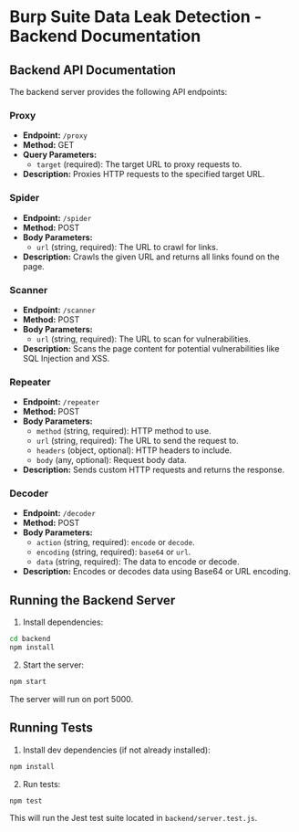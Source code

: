 # Burp Suite Data Leak Detection - Backend Documentation

## Backend API Documentation

The backend server provides the following API endpoints:

### Proxy
- **Endpoint:** `/proxy`
- **Method:** GET
- **Query Parameters:**
  - `target` (required): The target URL to proxy requests to.
- **Description:** Proxies HTTP requests to the specified target URL.

### Spider
- **Endpoint:** `/spider`
- **Method:** POST
- **Body Parameters:**
  - `url` (string, required): The URL to crawl for links.
- **Description:** Crawls the given URL and returns all links found on the page.

### Scanner
- **Endpoint:** `/scanner`
- **Method:** POST
- **Body Parameters:**
  - `url` (string, required): The URL to scan for vulnerabilities.
- **Description:** Scans the page content for potential vulnerabilities like SQL Injection and XSS.

### Repeater
- **Endpoint:** `/repeater`
- **Method:** POST
- **Body Parameters:**
  - `method` (string, required): HTTP method to use.
  - `url` (string, required): The URL to send the request to.
  - `headers` (object, optional): HTTP headers to include.
  - `body` (any, optional): Request body data.
- **Description:** Sends custom HTTP requests and returns the response.

### Decoder
- **Endpoint:** `/decoder`
- **Method:** POST
- **Body Parameters:**
  - `action` (string, required): `encode` or `decode`.
  - `encoding` (string, required): `base64` or `url`.
  - `data` (string, required): The data to encode or decode.
- **Description:** Encodes or decodes data using Base64 or URL encoding.

## Running the Backend Server

1. Install dependencies:

```bash
cd backend
npm install
```

2. Start the server:

```bash
npm start
```

The server will run on port 5000.

## Running Tests

1. Install dev dependencies (if not already installed):

```bash
npm install
```

2. Run tests:

```bash
npm test
```

This will run the Jest test suite located in `backend/server.test.js`.
